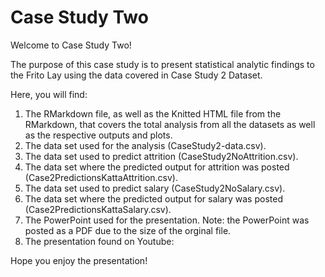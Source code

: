 # Case Study Two

Welcome to Case Study Two!

The purpose of this case study is to present statistical analytic findings to the Frito Lay using the data covered in Case Study 2 Dataset.

Here, you will find:

1. The RMarkdown file, as well as the Knitted HTML file from the RMarkdown, that covers the total analysis from all the datasets as well as the respective outputs and plots.    
2. The data set used for the analysis (CaseStudy2-data.csv).     
3. The data set used to predict attrition (CaseStudy2NoAttrition.csv).   
4. The data set where the predicted output for attrition was posted (Case2PredictionsKattaAttrition.csv).    
5. The data set used to predict salary (CaseStudy2NoSalary.csv).   
6. The data set where the predicted output for salary was posted (Case2PredictionsKattaSalary.csv).    
7. The PowerPoint used for the presentation. Note: the PowerPoint was posted as a PDF due to the size of the orginal file.
8. The presentation found on Youtube:  

Hope you enjoy the presentation!    
